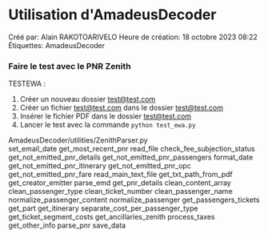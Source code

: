# Utilisation d'AmadeusDecoder

Créé par: Alain RAKOTOARIVELO
Heure de création: 18 octobre 2023 08:22
Étiquettes: AmadeusDecoder

### Faire le test avec le PNR Zenith

TESTEWA : 
1. Créer un nouveau dossier test@test.com
2. Créer un fichier test@test.com dans le dossier test@test.com 
3. Insérer le fichier PDF dans le dossier test@test.com
4. Lancer le test avec la commande `python test_ewa.py`

AmadeusDecoder/utilities/ZenithParser.py	
    set_email_date
	get_most_recent_pnr
	read_file
	check_fee_subjection_status
	get_not_emitted_pnr_details
	get_not_emitted_pnr_passengers
	format_date
	get_not_emitted_pnr_itinerary
	get_not_emitted_pnr_opc
	get_not_emitted_pnr_fare
	read_main_text_file
	get_txt_path_from_pdf
	get_creator_emitter
	parse_emd
	get_pnr_details
	clean_content_array
	clean_passenger_type
	clean_ticket_number
	clean_passenger_name
	normalize_passenger_content
	normalize_passenger
	get_passengers_tickets
	get_part
	get_itinerary
	separate_cost_per_passenger_type
	get_ticket_segment_costs
	get_ancillaries_zenith
	process_taxes
	get_other_info
	parse_pnr
	save_data